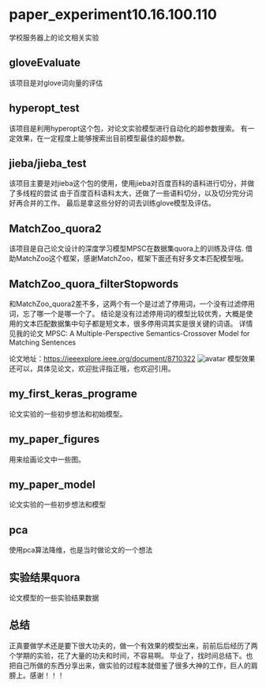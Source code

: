 # paper_experiment10.16.100.110
学校服务器上的论文相关实验

## gloveEvaluate
该项目是对glove词向量的评估

## hyperopt_test
该项目是利用hyperopt这个包，对论文实验模型进行自动化的超参数搜索。
有一定效果，在一定程度上能够搜索出目前模型最佳的超参数。


## jieba/jieba_test
该项目主要是对jieba这个包的使用，使用jieba对百度百科的语料进行切分，并做了多线程的尝试
由于百度百科语料太大，还做了一些语料切分，以及切分完分词好再合并的工作。
最后是拿这些分好的词去训练glove模型及评估。


## MatchZoo_quora2
该项目是自己论文设计的深度学习模型MPSC在数据集quora上的训练及评估.
借助MatchZoo这个框架，感谢MatchZoo，框架下面还有好多文本匹配模型哦。


## MatchZoo_quora_filterStopwords
和MatchZoo_quora2差不多，这两个有一个是过滤了停用词，一个没有过滤停用词，忘了哪一个是哪一个了。
结论是没有过滤停用词的模型比较优秀，大概是使用的文本匹配数据集中句子都是短文本，很多停用词其实是很关键的词语。
详情见我的论文 MPSC: A Multiple-Perspective Semantics-Crossover Model for Matching Sentences

论文地址：https://ieeexplore.ieee.org/document/8710322
![avatar](https://ieeexplore.ieee.org/mediastore_new/IEEE/content/media/6287639/8600701/8710322/peng2-2915937-large.gif)
模型效果还可以，具体见论文，欢迎批评指正哦，也欢迎引用。


## my_first_keras_programe
论文实验的一些初步想法和初始模型。


## my_paper_figures
用来绘画论文中一些图。


## my_paper_model
论文实验的一些初步想法和模型


## pca
使用pca算法降维，也是当时做论文的一个想法


## 实验结果quora
论文模型的一些实验结果数据


## 总结
正真要做学术还是要下很大功夫的，做一个有效果的模型出来，前前后后经历了两个学期的实验，花了大量的功夫和时间，不容易啊。
毕业了，找时间总结下。也把自己所做的东西分享出来，做实验的过程本就借鉴了很多大神的工作，巨人的肩膀上。感谢！！！
